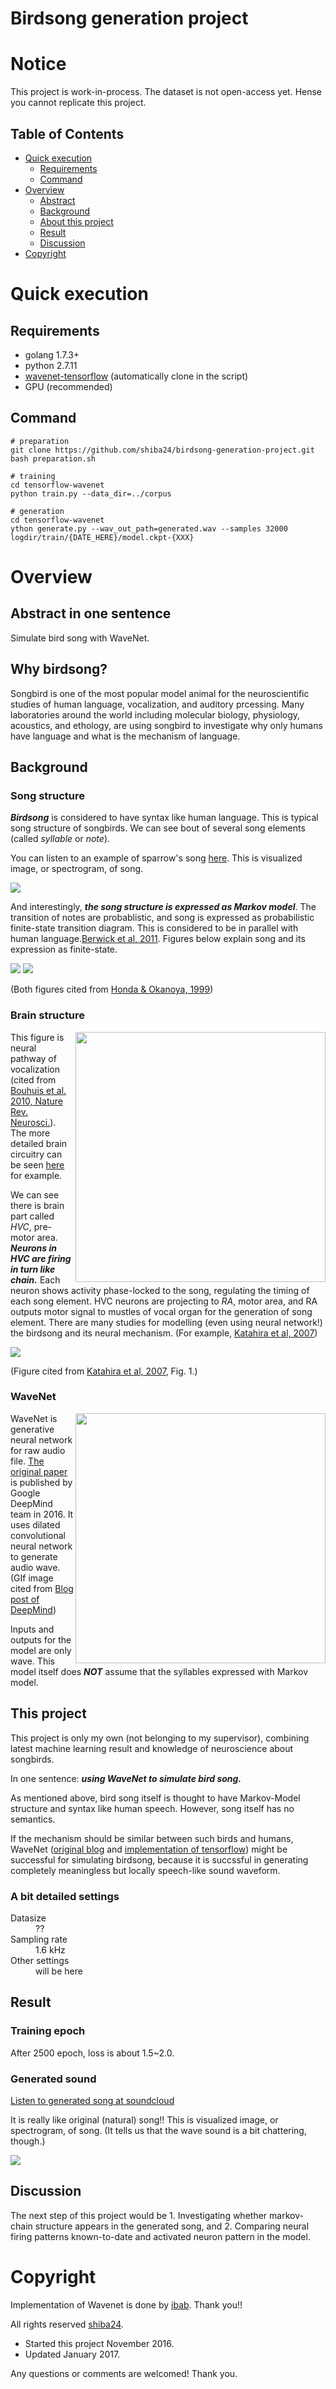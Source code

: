 Birdsong generation project
====

# Notice

This project is work-in-process. The dataset is not open-access yet. Hense you cannot replicate this project.


## Table of Contents
 - [Quick execution](https://github.com/shiba24/birdsong-generation-project#quick-execution)
     - [Requirements](https://github.com/shiba24/birdsong-generation-project#requirements)
     - [Command](https://github.com/shiba24/birdsong-generation-project#command)
 - [Overview](https://github.com/shiba24/birdsong-generation-project#overview)
     - [Abstract](https://github.com/shiba24/birdsong-generation-project#abstract-in-one-sentence)
     - [Background](https://github.com/shiba24/birdsong-generation-project#background)
     - [About this project](https://github.com/shiba24/birdsong-generation-project#this-project)
     - [Result](https://github.com/shiba24/birdsong-generation-project#result)
     - [Discussion](https://github.com/shiba24/birdsong-generation-project#discussion)
 - [Copyright](https://github.com/shiba24/birdsong-generation-project#copyright)



# Quick execution

## Requirements

- golang 1.7.3+
- python 2.7.11
- [wavenet-tensorflow](https://github.com/ibab/tensorflow-wavenet) (automatically clone in the script)
- GPU (recommended)

## Command

```
# preparation
git clone https://github.com/shiba24/birdsong-generation-project.git
bash preparation.sh

# training  
cd tensorflow-wavenet
python train.py --data_dir=../corpus

# generation
cd tensorflow-wavenet
ython generate.py --wav_out_path=generated.wav --samples 32000 logdir/train/{DATE_HERE}/model.ckpt-{XXX}
```

# Overview

## Abstract in one sentence

Simulate bird song with WaveNet.

## Why birdsong?

Songbird is one of the most popular model animal for the neuroscientific studies of human language, vocalization, and auditory prcessing. Many laboratories around the world including molecular biology, physiology, acoustics, and ethology, are using songbird to investigate why only humans have language and what is the mechanism of language.


## Background

### Song structure

***Birdsong*** is considered to have syntax like human language. This is typical song structure of songbirds. We can see bout of several song elements (called _syllable_ or _note_).

You can listen to an example of sparrow's song [here](https://soundcloud.com/shintaro-shiba/javasong). This is visualized image, or spectrogram, of song.

<img src="https://github.com/shiba24/birdsong-generation-project/blob/master/images/javasong_spectrogram.png" > 


And interestingly, ***the song structure is expressed as Markov model***. The transition of notes are probablistic, and song is expressed as probabilistic finite-state transition diagram. This is considered to be in parallel with human language.[Berwick et al, 2011](http://www.sciencedirect.com/science/article/pii/S1364661311000039). Figures below explain song and its expression as finite-state.

<img src="https://github.com/shiba24/birdsong-generation-project/blob/master/images/song-label.png"> 

<img src="https://github.com/shiba24/birdsong-generation-project/blob/master/images/finite-state.png" > 

(Both figures cited from [Honda & Okanoya, 1999](http://www.bioone.org/doi/abs/10.2108/zsj.16.319))


### Brain structure

<img src="https://github.com/shiba24/birdsong-generation-project/blob/master/images/bolhuis_2010_fig1.png" width="400px" align="right">

This figure is neural pathway of vocalization (cited from [Bouhuis et al. 2010, Nature Rev. Neurosci.](http://www.nature.com/nrn/journal/v11/n11/execsumm/nrn2931.html)). The more detailed brain circuitry can be seen [here](http://web.williams.edu/Biology/Faculty_Staff/hwilliams/Finches/circuits.html) for example. 

We can see there is brain part called _HVC_, pre-motor area. ***Neurons in HVC are firing in turn like _chain_.*** Each neuron shows activity phase-locked to the song, regulating the timing of each song element. HVC neurons are projecting to _RA_, motor area, and RA outputs motor signal to mustles of vocal organ for the generation of song element. There are many studies for modelling (even using neural network!) the birdsong and its neural mechanism. (For example, [Katahira et al, 2007](http://link.springer.com/article/10.1007/s00422-007-0184-y))

<img src="https://github.com/shiba24/birdsong-generation-project/blob/master/images/song_and_brain.png">

(Figure cited from [Katahira et al, 2007](http://link.springer.com/article/10.1007/s00422-007-0184-y), Fig. 1.)


### WaveNet

<img src="https://github.com/shiba24/birdsong-generation-project/blob/master/images/wavenet.gif" width="400px" align="right">

WaveNet is generative neural network for raw audio file. [The original paper](https://arxiv.org/pdf/1609.03499.pdf) is published by Google DeepMind team in 2016. It uses dilated convolutional neural network to generate audio wave. (GIf image cited from [Blog post of DeepMind](https://deepmind.com/blog/wavenet-generative-model-raw-audio/))

Inputs and outputs for the model are only wave. This model itself does ***NOT*** assume that the syllables expressed with Markov model.


## This project

This project is only my own (not belonging to my supervisor), combining latest machine learning result and knowledge of neuroscience about songbirds.

In one sentence: ***using WaveNet to simulate bird song.***

As mentioned above, bird song itself is thought to have Markov-Model structure and syntax like human speech. However, song itself has no semantics.

If the mechanism should be similar between such birds and humans, WaveNet ([original blog](https://deepmind.com/blog/wavenet-generative-model-raw-audio/) and [implementation of tensorflow](https://github.com/ibab/tensorflow-wavenet)) might be successful for simulating birdsong, because it is succssful in generating completely meaningless but locally speech-like sound waveform.


### A bit detailed settings

<dl>
  <dt>Datasize</dt>
  <dd>??</dd>
  <dt>Sampling rate</dt>
  <dd>1.6 kHz</dd>
  <dt>Other settings</dt>
  <dd>will be here</dd>
</dl>


## Result

### Training epoch

After 2500 epoch, loss is about 1.5~2.0.

### Generated sound

[Listen to generated song at soundcloud](https://soundcloud.com/shintaro-shiba/generated-bird-song-2)

It is really like original (natural) song!! This is visualized image, or spectrogram, of song. (It tells us that the wave sound is a bit chattering, though.)

<img src="https://github.com/shiba24/birdsong-generation-project/blob/master/images/generated-song_spectrogram.png"> 


## Discussion

The next step of this project would be 1. Investigating whether markov-chain structure appears in the generated song, and 2. Comparing neural firing patterns known-to-date and activated neuron pattern in the model.


# Copyright

Implementation of Wavenet is done by [ibab](https://github.com/ibab). Thank you!!

All rights reserved [shiba24](https://github.com/shiba24).

 - Started this project November 2016.
 - Updated January 2017.

Any questions or comments are welcomed! Thank you.

